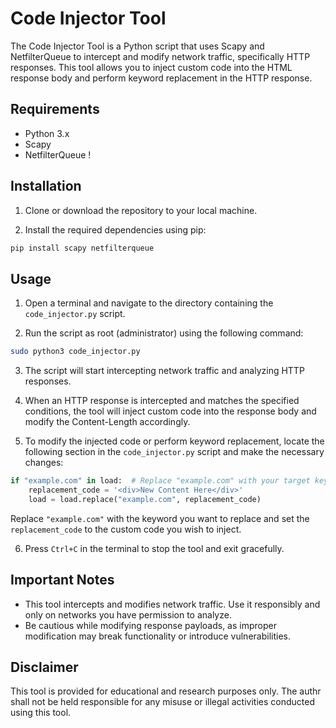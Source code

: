 # Code Injector Tool

The Code Injector Tool is a Python script that uses Scapy and NetfilterQueue to intercept and modify network traffic, specifically HTTP responses. This tool allows you to inject custom code into the HTML response body and perform keyword replacement in the HTTP response. 

## Requirements

- Python 3.x
- Scapy
- NetfilterQueue !

## Installation

1. Clone or download the repository to your local machine.

2. Install the required dependencies using pip:

```sh
pip install scapy netfilterqueue
```

## Usage

1. Open a terminal and navigate to the directory containing the `code_injector.py` script.

2. Run the script as root (administrator) using the following command:

```sh
sudo python3 code_injector.py
```

3. The script will start intercepting network traffic and analyzing HTTP responses.

4. When an HTTP response is intercepted and matches the specified conditions, the tool will inject custom code into the response body and modify the Content-Length accordingly.

5. To modify the injected code or perform keyword replacement, locate the following section in the `code_injector.py` script and make the necessary changes:

```python
if "example.com" in load:  # Replace "example.com" with your target keyword
    replacement_code = '<div>New Content Here</div>'
    load = load.replace("example.com", replacement_code)
```

Replace `"example.com"` with the keyword you want to replace and set the `replacement_code` to the custom code you wish to inject.

6. Press `Ctrl+C` in the terminal to stop the tool and exit gracefully.

## Important Notes

- This tool intercepts and modifies network traffic. Use it responsibly and only on networks you have permission to analyze.
- Be cautious while modifying response payloads, as improper modification may break functionality or introduce vulnerabilities.

## Disclaimer

This tool is provided for educational and research purposes only. The authr shall not be held responsible for any misuse or illegal activities conducted using this tool.


